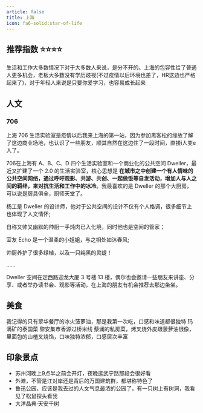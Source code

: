 ```yaml
---
article: false
title: 上海
icon: fa6-solid:star-of-life
---
```


## 推荐指数 ⭐⭐⭐⭐

生活和工作大多数情况下对于大多数人来说，是分不开的。上海的包容性给了普通人更多机会，老板大多数没有学历歧视(不过疫情以后环境也差了，HR这边也严格起来了)，对于年轻人来说是只要你爱学习，也容易成长起来

## 人文

### 706

上海 706 生活实验室是疫情以后我来上海的第一站，因为参加黑客松的缘故了解了这边商业场地，也认识了一些朋友，顺其自然在这边住了一段时间，直接i人变e人了。

706在上海有 A、B、C、D 四个生活实验室和一个商业化的公共空间 Dweller，最近又扩建了一个 2.0 的生活实验室，核心思想是 **在城市之中创建一个有人情味的公共空间网络，通过呼吁观影、共游、共创、一起做饭等自发活动，增加人与人之间的羁绊，来对抗生活和工作中的冰冷**。我最喜欢的是 Dweller 的那个大厨房，可以说是厨具俱全，厨师天堂了。

杨工是 Dweller 的设计师，他对于公共空间的设计不仅有个人格调，很多细节上也体现了人文情怀;

自称又帅又幽默的帅厨一手炖肉已入化境，同时他也是空间的管家；

室友 Echo 是一个温柔的小姐姐，与之相处如沐春风;

帅厨养护了很多绿植，以及一只纯黑的灵缇！

……

Dweller 空间在定西路迎龙大厦 3 号楼 13 楼，偶尔也会邀请一些朋友来讲座、分享、或者举办读书会、观影等活动，在上海的朋友有机会推荐去那边坐坐。

## 美食

我记得的只有翠华餐厅的冰火菠萝油，那是我第一次吃，口感和味道都很独特
玛满矿的泰国菜
黎安集市香源过桥米线
蔡澜的私房菜，烤叉烧外皮跟菠萝油很像，里面包的山楂叉烧馅，口味独特浓郁，口感层次丰富

## 印象景点

- 苏州河晚上9点半之前会开灯，夜晚逛武宁路那段会很好看
- 外滩，不管是江对岸还是背后的万国建筑群，都堪称特色了
- 鲁迅公园，应该是我去过的人文气息最浓的公园了，有一只树上有树洞，我看见了松鼠探头看我
- 大洋晶典·天安千树
